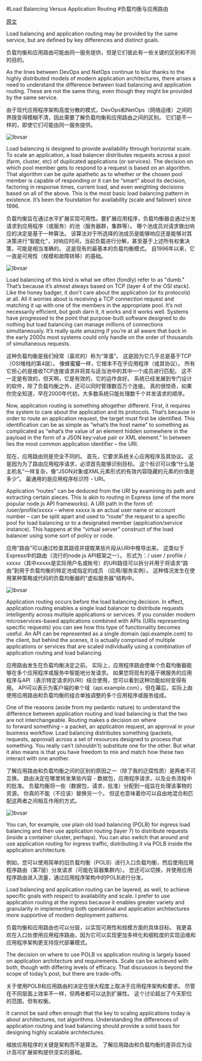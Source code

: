 #Load Balancing Versus Application Routing#负载均衡与应用路由

[原文](https://dzone.com/articles/load-balancing-versus-application-routing)Load balancing and application routing may be provided by the same service, but are defined by key differences and distinct goals.

负载均衡和应用路由可能由同一服务提供，但是它们彼此有一些关键的区别和不同的目的。
As the lines between DevOps and NetOps continue to blur thanks to the highly distributed models of modern application architectures, there arises a need to understand the difference between load balancing and application routing. These are not the same thing, even though they might be provided by the same service.

由于现代应用程序架构高度分散的模式，DevOps和NetOps（网络运维）之间的界限变得模糊不清，因此需要了解负载均衡和应用路由之间的区别。 它们是不一样的，即使它们可能由同一服务提供。

![lbvsar](this_is_lb.png)

Load balancing is designed to provide availability through horizontal scale. To scale an application, a load balancer distributes requests across a pool (farm, cluster, etc) of duplicated applications (or services). The decision on which pool member gets to respond to a request is based on an algorithm. That algorithm can be quite apathetic as to whether or the chosen pool member is capable of responding or it can be “smart” about its decision, factoring in response times, current load, and even weighting decisions based on all of the above. This is the most basic load balancing pattern in existence. It’s been the foundation for availability (scale and failover) since 1996.

负载均衡旨在通过水平扩展实现可用性。要扩展应用程序，负载均衡器会通过分发请求到应用程序（或服务）的池（服务器群，集群等）。 哪个池成员对请求做出响应的决定是基于一种算法。 该算法对于所选择的池成员是能够响应还是能够对其决策进行“智能化”，对响应时间，当前负载进行分解，甚至基于上述所有权重决策，可能是相当准确的。 这是现有的最基本的负载均衡模式。 自1996年以来，它一直是可用性（规模和故障转移）的基础。

![lbvsar](lb101.png)Load balancing of this kind is what we often (fondly) refer to as "dumb." That’s because it’s almost always based on TCP (layer 4 of the OSI stack). Like the honey badger, it don't care about the application (or its protocols) at all. All it worries about is receiving a TCP connection request and matching it up with one of the members in the appropriate pool. It’s not necessarily efficient, but gosh darn it, it works and it works well. Systems have progressed to the point that purpose-built software designed to do nothing but load balancing can manage millions of connections simultaneously. It’s really quite amazing if you’re at all aware that back in the early 2000s most systems could only handle on the order of thousands of simultaneous requests.

这种负载均衡是我们经常（喜欢的）称为“笨蛋”。 这是因为它几乎总是基于TCP（OSI堆栈的第4层）。 像蜂蜜獾一样，它根本不在乎应用程序（或其协议）。 所有它担心的是接收TCP连接请求并将其与适当池中的其中一个成员进行匹配。 这不一定是有效的，但天啊，它是有效的，它的运作良好。 系统已经发展到专门设计的软件，除了负载均衡之外，还可以同时管理数百万个连接。 真的很惊奇，如果你完全知道，早在2000年代初，大多数系统只能处理数千个并发请求的顺序。

Now, application routing is something altogether different. First, it requires the system to care about the application and its protocols. That’s because in order to route an application request, the target must first be identified. This identification can be as simple as “what’s the host name” to something as complicated as “what’s the value of an element hidden somewhere in the payload in the form of a JSON key:value pair or XML element.” In between lies the most common application identifier – the URI.

现在，应用路由则是完全不同的。 首先，它要求系统关心应用程序及其协议。 这是因为为了路由应用程序请求，必须首先能够识别目标。 这个标识可以像“什么是主机名”一样复杂，像“JSON对象或XML元素形式的有效内容隐藏的元素的价值是多少”。 最通用的是应用程序标识符 - URI。
Application “routes” can be deduced from the URI by examining its path and extracting certain pieces. This is akin to routing in Express (one of the more popular node.js API frameworks). A URI path in the form of: /user/profile/xxxxx – where xxxxx is an actual user name or account number – can be split apart and used to “route” the request to a specific pool for load balancing or to a designated member (application/service instance). This happens at the “virtual server” construct of the load balancer using some sort of policy or code.

应用“路由”可以通过检查其路径并提取某些片段从URI中推导出来。 这类似于Express中的路由（流行的node.js API框架之一）。 形式为：/ user / profile / xxxxx（其中xxxxx是实际用户名或帐号）的URI路径可以拆分并用于将请求“路由”到用于负载均衡的特定池或指定的成员 （应用/服务实例）。 这种情况发生在使用某种策略或代码的负载均衡器的“虚拟服务器”结构中。

![lbvsar](this_is_app_routing.png)
Application routing occurs before the load balancing decision. In effect, application routing enables a single load balancer to distribute requests intelligently across multiple applications or services. If you consider modern microservices-based applications combined with APIs (URIs representing specific requests) you can see how this type of functionality becomes useful. An API can be represented as a single domain (api.example.com) to the client, but behind the scenes, it is actually comprised of multiple applications or services that are scaled individually using a combination of application routing and load balancing.


应用路由发生在负载均衡决定之前。 实际上，应用程序路由使单个负载均衡器能够在多个应用程序或服务中智能地分发请求。 如果您将现有的基于微服务的应用程序与API（表示特定请求的URI）结合使用，您可以看到这种功能如何变得有用。 API可以表示为客户端的单个域（api.example.com），但在幕后，实际上由使用应用路由和负载均衡的组合单独调整的多个应用程序或服务组成。
One of the reasons (aside from my pedantic nature) to understand the difference between application routing and load balancing is that the two are not interchangeable. Routing makes a decision on where to forward something – a packet, an application request, an approval in your business workflow. Load balancing distributes something (packets, requests, approval) across a set of resources designed to process that something. You really can’t (shouldn’t) substitute one for the other. But what it also means is that you have freedom to mix and match how these two interact with one another.

了解应用路由和负载均衡之间的区别的原因之一（除了我的迂腐性质）是两者不可互换。 路由决定在哪里转发某些内容 - 数据包，应用程序请求，以及业务流程中的批准。 负载均衡将一些（数据包，请求，批准）分配到一组旨在处理该事物的资源。 你真的不能（不应该）替换另一个。 但这也意味着你可以自由地混合和匹配这两者之间相互作用的方式。

![lbvsar](lb_app_routing_togethre.png)
You can, for example, use plain old load balancing (POLB) for ingress load balancing and then use application routing (layer 7) to distribute requests (inside a container cluster, perhaps). You can also switch that around and use application routing for ingress traffic, distributing it via POLB inside the application architecture.

例如，您可以使用简单的旧负载均衡（POLB）进行入口负载均衡，然后使用应用程序路由（第7层）分发请求（可能在容器集群内）。 您还可以切换，并使用应用程序路由进入流量，通过应用程序架构中的POLB进行分发。
Load balancing and application routing can be layered, as well, to achieve specific goals with respect to availability and scale. I prefer to use application routing at the ingress because it enables greater variety and granularity in implementing both operational and application architectures more supportive of modern deployment patterns.

负载均衡和应用路由也可以分层，以实现可用性和规模方面的具体目标。 我更喜欢在入口处使用应用程序路由，因为它可以实现更加多样化和细粒度的实现运维和应用程序架构更支持现代部署模式。
The decision on where to use POLB vs application routing is largely based on application architecture and requirements. Scale can be achieved with both, though with differing levels of efficacy. That discussion is beyond the scope of today’s post, but there are trade-offs.

关于使用POLB和应用路由的决定在很大程度上取决于应用程序架构和要求。 尽管在不同层面上效率不一样，但两者都可以达到扩展性。 这个讨论超出了今天职位的范围，但有权衡。
It cannot be said often enough that the key to scaling applications today is about architectures, not algorithms. Understanding the differences of application routing and load balancing should provide a solid basis for designing highly scalable architectures. 

缩放应用程序的关键是架构而不是算法。 了解应用路由和负载均衡的差异应为设计高可扩展架构提供坚实的基础。
